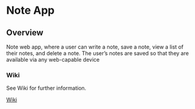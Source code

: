 # Note App

## Overview

Note web app, where a user can write a note, save a note, view a list of their notes, and delete a note. The user’s notes are saved so that they are available via any web-capable device

### Wiki
See Wiki for further information.

[Wiki](https://github.com/jake-rw/note-app/wiki)